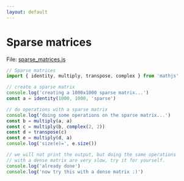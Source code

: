 ```yaml
---
layout: default
---
```


# Sparse matrices

File: [sparse_matrices.js](sparse_matrices.js)

```js
// Sparse matrices
import { identity, multiply, transpose, complex } from 'mathjs'

// create a sparse matrix
console.log('creating a 1000x1000 sparse matrix...')
const a = identity(1000, 1000, 'sparse')

// do operations with a sparse matrix
console.log('doing some operations on the sparse matrix...')
const b = multiply(a, a)
const c = multiply(b, complex(2, 2))
const d = transpose(c)
const e = multiply(d, a)
console.log('size(e)=', e.size())

// we will not print the output, but doing the same operations
// with a dense matrix are very slow, try it for yourself.
console.log('already done')
console.log('now try this with a dense matrix :)')

```

<!-- Note: This file is automatically generated. Changes made in this file will be overridden. -->

